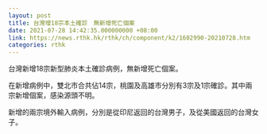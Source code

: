 ```yaml
---
layout: post
title: 台灣增18宗本土確診　無新增死亡個案
date: 2021-07-28 14:42:35.000000000 +08:00
link: https://news.rthk.hk/rthk/ch/component/k2/1602990-20210728.htm
categories: rthk
---
```


台灣新增18宗新型肺炎本土確診病例，無新增死亡個案。

在新增病例中，雙北市合共佔14宗，桃園及高雄市分別有3宗及1宗確診。其中兩宗新增個案，感染源頭不明。

新增的兩宗境外輸入病例，分別是從印尼返回的台灣男子，及從美國返回的台灣女子。
